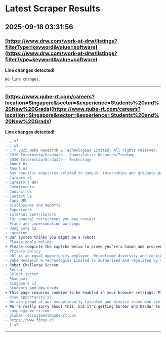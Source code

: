 # Latest Scraper Results

## 2025-09-18 03:31:56

### [https://www.drw.com/work-at-drw/listings?filterType=keyword&value=software](https://www.drw.com/work-at-drw/listings?filterType=keyword&value=software)

**Line changes detected!**

```diff
No line changes.
```

---
### [https://www.qube-rt.com/careers?location=Singapore&sector=&experience=Students%20and%20New%20Grads](https://www.qube-rt.com/careers?location=Singapore&sector=&experience=Students%20and%20New%20Grads)

**Line changes detected!**

```diff
- , x3
- . x2
- . © 2025 Qube Research & Technologies Limited. All rights reserved.
- 2026 Internship/Graduate - Quantitative Research/Trading
- 2026 Internship/Graduate - Technology
- About Us
- About us
- Any specific enquiries related to campus, internships and graduate programmes, please contact
- Careers x2
- Careers | QRT
- Commitments
- Contact Us
- Contact us
- Copy URL
- Disclosures and Reports
- Experience
- External Contributors
- For general recruitment you may contact
- Fraud and impersonation warnings
- Hong Kong x2
- Location
+ Our system thinks you might be a robot!
- Please apply online.
+ Please complete the captcha below to prove you're a human and proceed to the page you're trying to reach.
- Privacy policy
- QRT is an equal opportunity employer. We welcome diversity and consider it essential to our success. QRT empowers employees to work openly to achieve collective success. In addition to professional achievement, we offer initiatives and programs to enable employees to achieve a healthy work-life balance.
- Qube Research & Technologies Limited is authorised and regulated by the Financial Conduct Authority. Qube Research & Technologies Hong Kong Limited is licensed by the Hong Kong Securities and Futures Commission. Qube Research & Technologies Paris SAS is authorised and regulated by the French Authorities des Marches Financiers. Qube Research & Technologies Singapore Pte. Ltd is authorised and regulated by the Monetary Authority of Singapore. Qube Research and Technologies (DIFC) Limited is regulated by the Dubai Financial Services Authority. Qube Research and Technologies Switzerland AG is regulated by the Swiss Financial Market Supervisory Authority and is affiliated with
+ Robot Challenge Screen
- Sector
- Select sector
- Shanghai
- Singapore x3
- Students and New Grads
+ This page requires cookies to be enabled in your browser settings. Please check this setting and enable cookies (if disabled). sid:343
- View opportunity x2
- We are proud of our exceptionally talented and diverse teams who are driving QRT’s innovation and growth
+ We're really sorry about this, but it's getting harder and harder to tell the difference between humans and bots these days.
- campus@qube-rt.com
- global-recruitment@qube-rt.com
- https://www.finos.ch
- | x2
```

---
